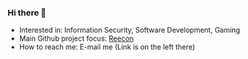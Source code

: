 ### Hi there 👋

- Interested in: Information Security, Software Development, Gaming
- Main Github project focus: [Reecon](https://github.com/Reelix/Reecon/)
- How to reach me: E-mail me (Link is on the left there)
